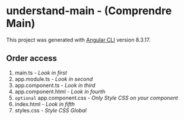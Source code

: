 # understand-main - (Comprendre Main)

This project was generated with [Angular CLI](https://github.com/angular/angular-cli) version 8.3.17.

## Order access
1. main.ts - *Look in first*
2. app.module.ts - *Look in second*
3. app.component.ts - *Look in third*
4. app.component.html - *Look in fourth*
5. `optional` app.component.css - *Only Style CSS on your component*
6. index.html - *Look in fifth*
7. styles.css - *Style CSS Global*
